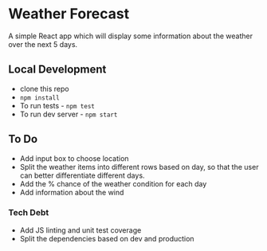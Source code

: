 # Weather Forecast

A simple React app which will display some information about the weather over the next 5 days.

## Local Development

* clone this repo
* `npm install`
* To run tests - `npm test`
* To run dev server - `npm start`

## To Do

* Add input box to choose location
* Split the weather items into different rows based on day, so that the user can better differentiate different days.
* Add the % chance of the weather condition for each day
* Add information about the wind

### Tech Debt
* Add JS linting and unit test coverage
* Split the dependencies based on dev and production

